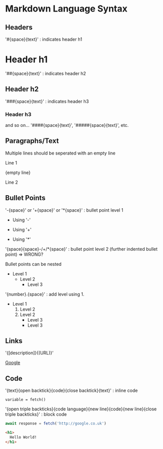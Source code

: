 # Markdown Language Syntax

## Headers

'#{space}{text}' : indicates header h1

# Header h1

'##{space}{text}' : indicates header h2

## Header h2

'###{space}{text}' : indicates header h3

### Header h3

and so on... '####{space}{text}', '#####{space}{text}', etc.

## Paragraphs/Text

Multiple lines should be seperated with an empty line

Line 1

{empty line}

Line 2

## Bullet Points

'-{space}' or '+{space}' or '*{space}' : bullet point level 1

- Using '-'

+ Using '+'

* Using '*'

'{space}{space}-/+/*{space}' : bullet point level 2 (further indented bullet point) => WRONG?

Bullet points can be nested

- Level 1
    - Level 2
        - Level 3

'{number}.{space}' : add level using 1.

- Level 1
    1. Level 2
    2. Level 2
        - Level 3
        - Level 3

## Links

'{[description]}{(URL)}'

[Google](https://google.co.uk)

## Code

'{text}{open backtick}{code}{close backtick}{text}' : inline code

`variable = fetch()`

'{open triple backticks}{code language}{new line}{code}{new line}{close triple backticks}' : block code 

``` javascript
await response = fetch('http://google.co.uk')
```

```html
<h1>
  Hello World!
</h1>
```



